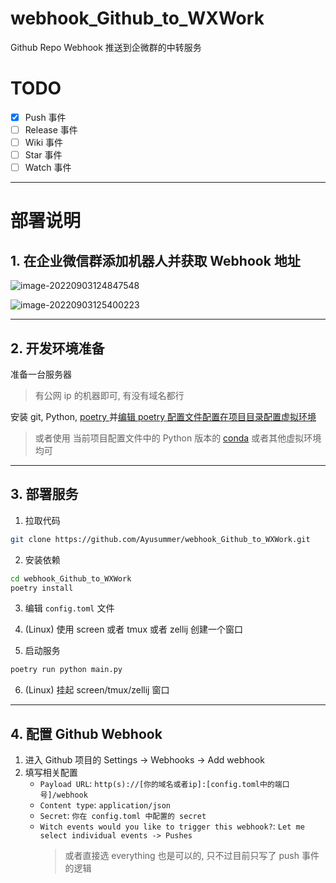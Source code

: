 # webhook_Github_to_WXWork
Github Repo Webhook 推送到企微群的中转服务

# TODO

- [x] Push 事件
- [ ] Release 事件
- [ ] Wiki 事件
- [ ] Star 事件
- [ ] Watch 事件

---

# 部署说明

## 1. 在企业微信群添加机器人并获取 Webhook 地址

![image-20220903124847548](http://cdn.ayusummer233.top/img/202209031248713.png)

![image-20220903125400223](http://cdn.ayusummer233.top/img/202209031254340.png)

---

## 2. 开发环境准备

准备一台服务器  
> 有公网 ip 的机器即可, 有没有域名都行

安装 git, Python, [poetry ](https://github.com/Ayusummer/DailyNotes/blob/main/Language/Python/%E5%BC%80%E5%8F%91%E7%8E%AF%E5%A2%83.md#poetry) 并[编辑 poetry 配置文件配置在项目目录配置虚拟环境](https://github.com/Ayusummer/DailyNotes/blob/main/Language/Python/%E5%BC%80%E5%8F%91%E7%8E%AF%E5%A2%83.md#%E9%85%8D%E7%BD%AE%E6%96%87%E4%BB%B6)

> 或者使用 当前项目配置文件中的 Python 版本的 [conda](https://github.com/Ayusummer/DailyNotes/blob/main/Language/Python/%E5%BC%80%E5%8F%91%E7%8E%AF%E5%A2%83.md#anaconda) 或者其他虚拟环境均可


---

## 3. 部署服务

1. 拉取代码

```bash
git clone https://github.com/Ayusummer/webhook_Github_to_WXWork.git
```

2. 安装依赖

```bash
cd webhook_Github_to_WXWork
poetry install
```

3. 编辑 `config.toml` 文件

4. (Linux) 使用 screen 或者 tmux 或者 zellij 创建一个窗口

5. 启动服务

```bash
poetry run python main.py
```

6. (Linux) 挂起 screen/tmux/zellij 窗口

---

## 4. 配置 Github Webhook

1. 进入 Github 项目的 Settings -> Webhooks -> Add webhook
2. 填写相关配置
   - `Payload URL`: `http(s)://[你的域名或者ip]:[config.toml中的端口号]/webhook`
   - `Content type`: `application/json`
   - `Secret`: `你在 config.toml 中配置的 secret`
   - `Witch events would you like to trigger this webhook?`: `Let me select individual events -> Pushes`    
     > 或者直接选 everything 也是可以的, 只不过目前只写了 push 事件的逻辑 